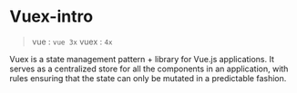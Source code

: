 # Vuex-intro
> vue : ``` vue 3x ``` 
> vuex : ``` 4x ```
> 
Vuex is a state management pattern + library for Vue.js applications. It serves as a centralized store for all the components in an application, with rules ensuring that the state can only be mutated in a predictable fashion.
